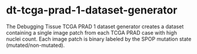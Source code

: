 # dt-tcga-prad-1-dataset-generator
The Debugging Tissue TCGA PRAD 1 dataset generator creates a dataset containing a single image patch from each TCGA PRAD case with high nuclei count. Each image patch is binary labeled by the SPOP mutation state (mutated/non-mutated).

